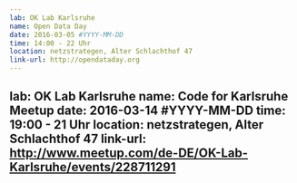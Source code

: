 ```yaml
---
lab: OK Lab Karlsruhe
name: Open Data Day
date: 2016-03-05 #YYYY-MM-DD
time: 14:00 - 22 Uhr
location: netzstrategen, Alter Schlachthof 47
link-url: http://opendataday.org
---
```

lab: OK Lab Karlsruhe
name: Code for Karlsruhe Meetup
date: 2016-03-14 #YYYY-MM-DD
time: 19:00 - 21 Uhr
location: netzstrategen, Alter Schlachthof 47
link-url: http://www.meetup.com/de-DE/OK-Lab-Karlsruhe/events/228711291
---
